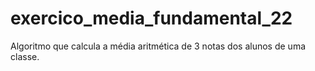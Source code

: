 # exercico_media_fundamental_22
Algoritmo que calcula a média aritmética de 3 notas dos alunos de uma classe. 
